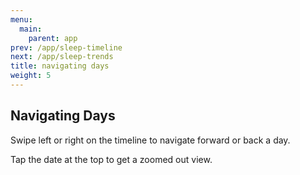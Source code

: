 ```yaml
---
menu:
  main:
    parent: app
prev: /app/sleep-timeline
next: /app/sleep-trends
title: navigating days
weight: 5
---
```


## Navigating Days


Swipe left or right on the timeline to navigate forward or back a day. 


Tap the date at the top to get a zoomed out view.

